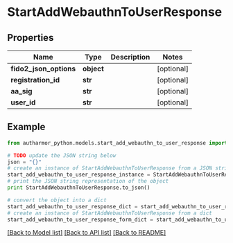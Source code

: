 # StartAddWebauthnToUserResponse


## Properties
Name | Type | Description | Notes
------------ | ------------- | ------------- | -------------
**fido2_json_options** | **object** |  | [optional] 
**registration_id** | **str** |  | [optional] 
**aa_sig** | **str** |  | [optional] 
**user_id** | **str** |  | [optional] 

## Example

```python
from autharmor_python.models.start_add_webauthn_to_user_response import StartAddWebauthnToUserResponse

# TODO update the JSON string below
json = "{}"
# create an instance of StartAddWebauthnToUserResponse from a JSON string
start_add_webauthn_to_user_response_instance = StartAddWebauthnToUserResponse.from_json(json)
# print the JSON string representation of the object
print StartAddWebauthnToUserResponse.to_json()

# convert the object into a dict
start_add_webauthn_to_user_response_dict = start_add_webauthn_to_user_response_instance.to_dict()
# create an instance of StartAddWebauthnToUserResponse from a dict
start_add_webauthn_to_user_response_form_dict = start_add_webauthn_to_user_response.from_dict(start_add_webauthn_to_user_response_dict)
```
[[Back to Model list]](../README.md#documentation-for-models) [[Back to API list]](../README.md#documentation-for-api-endpoints) [[Back to README]](../README.md)



